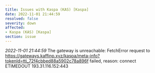 ```yaml
---
title: Issues with Kaspa (KAS) [Kaspa]
date: 2022-11-01 21:44:59
resolved: false
severity: down
affected:
- Kaspa (KAS) [Kaspa]
section: issue
---
```


*2022-11-01 21:44:59* The gateway is unreachable: FetchError request to https://gateways.kaffinp.xyz/kaspa/meta-info?tokenId=tti_72f4cbbed88a5902c78a896f failed, reason: connect ETIMEDOUT 193.31.116.152:443